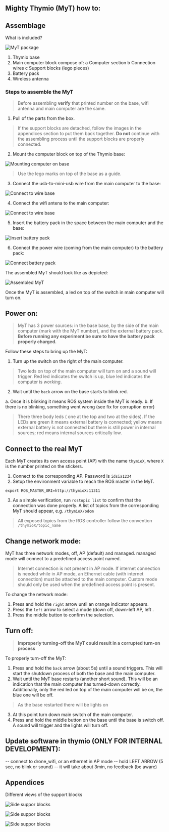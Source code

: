 ## Mighty Thymio (MyT) how to:

## Assemblage 

What is included?

![MyT package](whats_included.png)

1. Thymio base
2. Main computer block compose of:
  a Computer section
  b Connection wires 
  c Support blocks (lego pieces)
3. Battery pack 
4. Wireless antenna 

### Steps to assemble the MyT

> Before assembling **verify** that printed number on the base, wifi antenna and main computer are the same.

1. Pull of the parts from the box.
> If the support blocks are detached, follow the images in the appendices section to put them back together. **Do not** continue with the assembling process until the support blocks are properly connected.

2. Mount the computer block on top of the Thymio base:

![Mounting computer on base](mount1.png)

> Use the lego marks on top of the base as a guide.

3. Connect the usb-to-mini-usb wire from the main computer to the base:

![Connect to wire base](mount2.png)

4. Connect the wifi antena to the main computer:

![Connect to wire base](mount3.png)

5. Insert the battery pack in the space between the main computer and the base:

![Insert battery pack](mount4.png)

6. Connect the power wire (coming from the main computer) to the battery pack:

![Connect battery pack](mount5.png)

The assembled MyT should look like as depicted:

![Assembled MyT](assembled_myt.png)

Once the MyT is assembled, a led on top of the switch in main computer will turn on. 


## Power on:

> MyT has 3 power sources: in the base base, by the side of the main computer (mark with the MyT number), and the external battery pack. **Before running any experiment be sure to have the battery pack properly charged.**


Follow these steps to bring up the MyT:

1. Turn up the switch on the right of the main computer. 

 > Two leds on top of the main computer will turn on and a sound will trigger. Red led indicates the switch is up, blue led indicates the computer is *working*.
 
2. Wait until the `back` arrow on the base starts to blink red.

  a. Once it is blinking it means ROS system inside the MyT is ready.
  b. If there is no blinking, something went wrong (see fix for corruption error)

> There three body leds ( one at the top and two at the sides). If the LEDs are green it means external battery is connected; yellow means external battery is not connected but there is still power in internal sources; red means internal sources critically low.

## Connect to the real MyT

Each MyT creates its own access point (AP) with the name `thymioX`, where `X` is the number printed on the stickers.

1. Connect to the corresponding AP. Password is `idsia1234`
2. Setup the environment variable to reach the ROS master in the MyT. 

`export ROS_MASTER_URI=http://thymioX:11311`

3. As a simple verification, run `rostopic list` to confirm that the connection was done properly. A list of topics from the corresponding MyT should appear, e.g. `/thymioX/odom`

> All exposed topics from the ROS controller follow the convention `/thymioX/topic_name` 



## Change network mode:

MyT has three network modes, off, AP (default) and managed. managed mode will connect to a predefined access point named.
> Internet connection is not present in AP mode. If internet connection is needed while in AP mode, an Ethernet cable (with internet connection) must be attached to the main computer.
> Custom mode should only be used when the predefined access point is present.

To change the network mode:

1. Press and hold the `right` arrow until an orange indicator appears. 
2. Press the `left` arrow to select a mode (down off, down-left AP, left . 
3. Press the middle button to confirm the selection.

## Turn off:

> **Improperly turning-off the MyT could result in a corrupted turn-on process**

To properly turn-off the MyT:

1. Press and hold the `back` arrow (about 5s) until a sound triggers. This will start the shutdown process of both the base and the main computer.
2. Wait until the MyT base restarts (another short sound). This will be an indication that the main computer has turned-down correctly. Additionally, only the red led on top of the main computer will be on, the blue one will be off.
> As the base restarted there will be lights on 
3. At this point turn down main switch of the main computer.
4. Press and hold the middle button on the base until the base is switch off. A sound will trigger and the lights will turn off.


## Update software in thymio (ONLY FOR INTERNAL DEVELOPMENT):
-- connect to drone_wifi, or an ethernet in AP mode
-- hold LEFT ARROW (5 sec, no blink or sound)
-- it will take about 3min, no feedback (be aware)

## Appendices

Different views of the support blocks 

![Side suppor blocks](blocks_side1.png)

![Side suppor blocks](blocks_side2.png)

![Side suppor blocks](blocks_back3.png)


